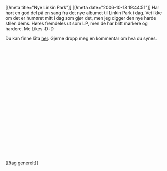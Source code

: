 [[!meta  title="Nye Linkin Park"]]
[[!meta  date="2006-10-18 19:44:51"]]
Har hørt en god del på en sang fra det nye albumet til Linkin Park i dag. Vet ikke om det er humøret mitt i dag som gjør det, men jeg digger den nye harde stilen dems. Høres fremdeles ut som LP, men de har blitt mørkere og hardere. Me Likes :D :D

Du kan finne låta <a href="http://hahninator.sotrix.net/lpa/Qwerty/01%20QWERTY.mp3">her</a>. Gjerne dropp meg en kommentar om hva du synes.

<div align="center"><object width="425" height="350"><param name="movie" value="http://www.youtube.com/v/YnDDLHxgCe4"></param><param name="wmode" value="transparent"></param><embed src="http://www.youtube.com/v/YnDDLHxgCe4" type="application/x-shockwave-flash" wmode="transparent" width="425" height="350"></embed></object></div>

[[!tag  generelt]]